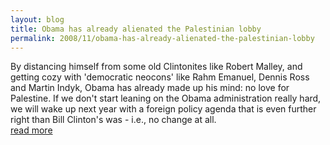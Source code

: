 ```yaml
---
layout: blog
title: Obama has already alienated the Palestinian lobby
permalink: 2008/11/obama-has-already-alienated-the-palestinian-lobby
---
```


<p>By distancing himself from some old Clintonites like Robert Malley, and getting cozy with 'democratic neocons' like Rahm Emanuel, Dennis Ross and Martin Indyk, Obama has already made up his mind: no love for Palestine. If we don't start leaning on the Obama administration really hard, we will wake up next year with a foreign policy agenda that is even further right than Bill Clinton's was - i.e., no change at all.<br />
<a href="http://www.philipweiss.org/mondoweiss/2008/11/how-obama-learned-to-love-the-israel-lobby.html" target="_blank">read more</a></p>
